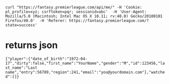 `curl "https://fantasy.premierleague.com/api/me/" -H 'Cookie: pl_profile=xyz; csrftoken=pqr; sessionid=abc'  -H 'User-Agent: Mozilla/5.0 (Macintosh; Intel Mac OS X 10.11; rv:40.0) Gecko/20100101 Firefox/40.0'  -H 'Referer: https://fantasy.premierleague.com/?state=success'`

# returns json
`{"player":{"date_of_birth":"1972-04-17","dirty":false,"first_name":"YourName","gender":"M","id":123456,"last_name":"Last name","entry":56789,"region":241,"email":"you@yourdomain.com"},"watched":[]}`
